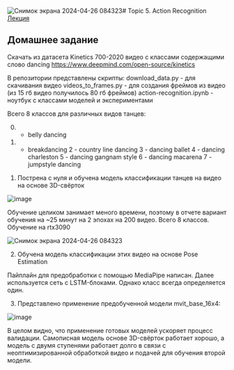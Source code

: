 ![Снимок экрана 2024-04-26 084323](https://github.com/Sergey-Kit/computer-vision-technology/assets/82327055/17fcfa60-1b05-4a54-a48f-088d41c63f1d)# Topic 5. Action Recognition
[Лекция](https://disk.yandex.ru/d/JHwZXroTqgW-HA/%D0%A2%D0%B5%D1%85%D0%BD%D0%BE%D0%BB%D0%BE%D0%B3%D0%B8%D0%B8%20CV/2023_05_24_17_14_%D0%A2%D0%B5%D1%85%D0%BD%D0%BE%D0%BB%D0%BE%D0%B3%D0%B8%D0%B8_CV%2C_%D0%98%D0%9C%D0%9E%2C_%D0%B2%D0%B5%D1%81%D0%BD%D0%B0_2023.mp4)

## Домашнее задание
Скачать из датасета Kinetics 700-2020 видео с классами содержащими слово dancing
https://www.deepmind.com/open-source/kinetics

В репозитории представлены скрипты: 
 download_data.py - для скачивания видео
 videos_to_frames.py - для создания фреймов из видео (из 15 гб видео получилось 80 гб фреймов)
 action-recognition.ipynb - ноутбук с классами моделей и экспериментами
 
Всего 8 классов для различных видов танцев:

 0) - belly dancing
 1) - breakdancing
 2 - country line dancing
 3 - dancing ballet
 4 - dancing charleston
 5 - dancing gangnam style
 6 - dancing macarena
 7 - jumpstyle dancing

 1. Пострена с нуля и обучена модель классификации танцев на видео на основе 3D-свёрток

 ![image](https://github.com/Sergey-Kit/computer-vision-technology/assets/82327055/633c405d-5c5e-4886-a8db-b2b5043ff798)

Обучение целиком занимает меного времени, поэтому в отчете вариант обучения на ~25 минут на 2 эпохах на 200 видео. Всего 8 классов. Обучение на rtx3090

![Снимок экрана 2024-04-26 084323](https://github.com/Sergey-Kit/computer-vision-technology/assets/82327055/818e0e00-6a53-4eaa-b656-db33aaed24ec)
 
 2. Обучена модель классификации этих видео на основе Pose Estimation 

Пайплайн для предобработки с помощью MediaPipe написан. Далее используется сеть с LSTM-блоками.
Однако класс всегда определяется один. 

 3. Представлено применение предобученной модели mvit_base_16x4:

![image](https://github.com/Sergey-Kit/computer-vision-technology/assets/82327055/ee434960-e2a9-43d5-abb1-26cc7a815375)

В целом видно, что применение готовых моделей ускоряет процесс валидации. Самописная модель основе 3D-свёрток работает хорошо, а модель с двумя ступенями работает долго в связи с неоптимизированной обработкой видео и подачей для обучения второй модели. 
